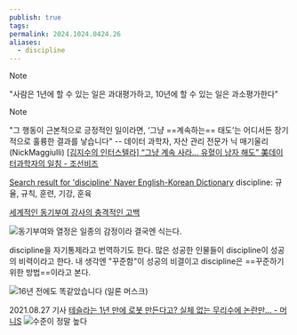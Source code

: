 ```yaml
---
publish: true
tags: 
permalink: 2024.1024.0424.26
aliases:
  - discipline
---
```

> [!NOTE]
> "사람은 1년에 할 수 있는 일은 과대평가하고, 10년에 할 수 있는 일은 과소평가한다"

> [!Note]
> "그 행동이 근본적으로 긍정적인 일이라면, ‘그냥 ==계속하는== 태도’는 어디서든 장기적으로 훌륭한 결과를 낳습니다"
> -- 데이터 과학자, 자산 관리 전문가 닉 매기울리(NickMaggiulli)
> [[김지수의 인터스텔라] “그냥 계속 사라... 유혈이 낭자 해도” 美데이터과학자의 일침 - 조선비즈](https://biz.chosun.com/topics/kjs_interstellar/2022/11/26/4WJBRMUGRVD3LEMSDCJGBNPWS4/?utm_source=twitter&utm_medium=share&utm_campaign=news&fbclid=IwY2xjawGGMuJleHRuA2FlbQIxMQABHXcWT2KZ-hrNjFQYDJVidz3cEnEKU9-sHT5mUxkbT6oHB1YkMa5dbug6ow_aem_kftMbirfGnCV1uBLkNmB7A)

[Search result for 'discipline' Naver English-Korean Dictionary](https://en.dict.naver.com/#/search?range=meaning&query=discipline)
discipline: 규율, 규칙, 훈련, 기강, 훈육

[세계적인 동기부여 강사의 충격적인 고백](https://www.youtube.com/watch?v=hFIOsapDEr8&t=332s)

![동기부여와 열정은 일종의 감정이라 결국엔 식는다.](https://www.youtube.com/watch?v=GO7OYLiKun4)

discipline을 자기통제라고 번역하기도 한다. 많은 성공한 인물들이 discipline이 성공의 비력이라고 한다. 내 생각엔 "꾸준함"이 성공의 비결이고 discipline은 ==꾸준하기 위한 방법==이라고 본다.

![16년 전에도 똑같았습니다 (일론 머스크)](https://www.youtube.com/watch?v=NIDICT3K_Ug)

2021.08.27 기사 [테슬라는 1년 만에 로봇 만든다고? 실체 없는 무리수에 논란만… - 머니S](https://www.moneys.co.kr/article/2021082711488067858?code=w0404&fbclid=IwY2xjawGGNENleHRuA2FlbQIxMQABHVYqzv5CxA3nnnrMT3ULGWzeKEC1XUXdiXiRTymRn5m4K2DPos1uJpzOHA_aem_aOczGTRI4_8JFqakmc-MTA) 
![수준이 정말 높다](https://www.youtube.com/watch?v=gvNTPi2ibDQ)
	